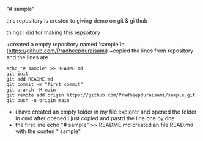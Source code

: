 "# sample" 

this repository is crested to giving demo on git 
& gi thub

things i did for making this repsoitory

+created a empty repository named 'sample'in (https://github.com/Pradheepduraisami)
+copied the lines from repository and the lines are

```
echo "# sample" >> README.md
git init
git add README.md
git commit -m "first commit"
git branch -M main
git remote add origin https://github.com/Pradheepduraisami/sample.git
git push -u origin main
```
+ i have created an empty folder in my file explorer and opened the folder in cmd 
 after opened i just copied and pastd the line one by one
+ the first line echo "# sample" >> README.md created an file READ.md with the conten " sample"

